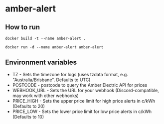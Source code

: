 # amber-alert

## How to run

```Shell
docker build -t --name amber-alert .

docker run -d --name amber-alert amber-alert
```

## Environment variables

- TZ - Sets the timezone for logs (uses tzdata format, e.g. "Australia/Brisbane". Defaults to UTC)
- POSTCODE - postcode to query the Amber Electric API for prices
- WEBHOOK_URL - Sets the URL for your webhook (Discord-compatible, may work with other webhooks)
- PRICE_HIGH - Sets the upper price limit for high price alerts in c/kWh (Defaults to 20)
- PRICE_LOW - Sets the lower price limit for low price alerts in c/kWh (Defaults to 10)
